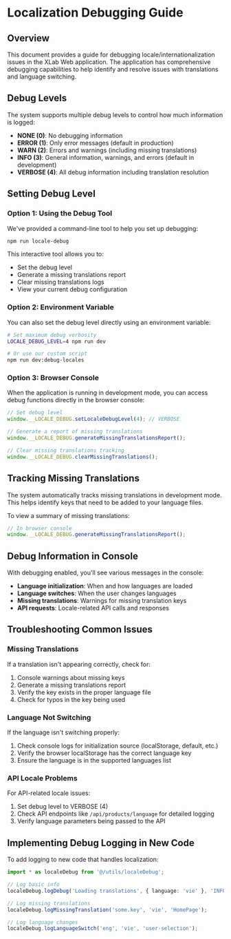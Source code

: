 # Localization Debugging Guide

## Overview

This document provides a guide for debugging locale/internationalization issues in the XLab Web application. The application has comprehensive debugging capabilities to help identify and resolve issues with translations and language switching.

## Debug Levels

The system supports multiple debug levels to control how much information is logged:

- **NONE (0)**: No debugging information
- **ERROR (1)**: Only error messages (default in production)
- **WARN (2)**: Errors and warnings (including missing translations)
- **INFO (3)**: General information, warnings, and errors (default in development)
- **VERBOSE (4)**: All debug information including translation resolution

## Setting Debug Level

### Option 1: Using the Debug Tool

We've provided a command-line tool to help you set up debugging:

```bash
npm run locale-debug
```

This interactive tool allows you to:
- Set the debug level
- Generate a missing translations report
- Clear missing translations logs
- View your current debug configuration

### Option 2: Environment Variable

You can also set the debug level directly using an environment variable:

```bash
# Set maximum debug verbosity
LOCALE_DEBUG_LEVEL=4 npm run dev

# Or use our custom script
npm run dev:debug-locales
```

### Option 3: Browser Console

When the application is running in development mode, you can access debug functions directly in the browser console:

```javascript
// Set debug level
window.__LOCALE_DEBUG.setLocaleDebugLevel(4); // VERBOSE

// Generate a report of missing translations
window.__LOCALE_DEBUG.generateMissingTranslationsReport();

// Clear missing translations tracking
window.__LOCALE_DEBUG.clearMissingTranslations();
```

## Tracking Missing Translations

The system automatically tracks missing translations in development mode. This helps identify keys that need to be added to your language files.

To view a summary of missing translations:

```javascript
// In browser console
window.__LOCALE_DEBUG.generateMissingTranslationsReport();
```

## Debug Information in Console

With debugging enabled, you'll see various messages in the console:

- **Language initialization**: When and how languages are loaded
- **Language switches**: When the user changes languages
- **Missing translations**: Warnings for missing translation keys
- **API requests**: Locale-related API calls and responses

## Troubleshooting Common Issues

### Missing Translations

If a translation isn't appearing correctly, check for:

1. Console warnings about missing keys
2. Generate a missing translations report
3. Verify the key exists in the proper language file
4. Check for typos in the key being used

### Language Not Switching

If the language isn't switching properly:

1. Check console logs for initialization source (localStorage, default, etc.)
2. Verify the browser localStorage has the correct language key
3. Ensure the language is in the supported languages list

### API Locale Problems

For API-related locale issues:

1. Set debug level to VERBOSE (4)
2. Check API endpoints like `/api/products/language` for detailed logging
3. Verify language parameters being passed to the API

## Implementing Debug Logging in New Code

To add logging to new code that handles localization:

```typescript
import * as localeDebug from '@/utils/localeDebug';

// Log basic info
localeDebug.logDebug('Loading translations', { language: 'vie' }, 'INFO');

// Log missing translations
localeDebug.logMissingTranslation('some.key', 'vie', 'HomePage');

// Log language changes
localeDebug.logLanguageSwitch('eng', 'vie', 'user-selection');
```
